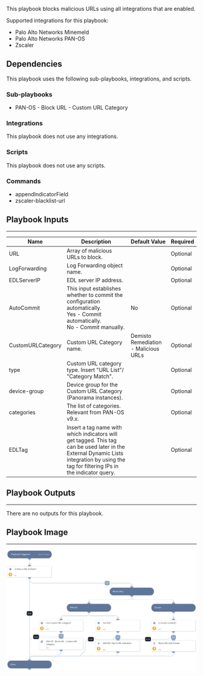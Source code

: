 This playbook blocks malicious URLs using all integrations that are enabled.

Supported integrations for this playbook:
* Palo Alto Networks Minemeld
* Palo Alto Networks PAN-OS
* Zscaler

## Dependencies

This playbook uses the following sub-playbooks, integrations, and scripts.

### Sub-playbooks

* PAN-OS - Block URL - Custom URL Category

### Integrations

This playbook does not use any integrations.

### Scripts

This playbook does not use any scripts.

### Commands

* appendIndicatorField
* zscaler-blacklist-url

## Playbook Inputs

---

| **Name** | **Description** | **Default Value** | **Required** |
| --- | --- | --- | --- |
| URL | Array of malicious URLs to block. |  | Optional |
| LogForwarding | Log Forwarding object name. |  | Optional |
| EDLServerIP | EDL server IP address. |  | Optional |
| AutoCommit | This input establishes whether to commit the configuration automatically.<br/>Yes - Commit automatically.<br/>No - Commit manually. | No | Optional |
| CustomURLCategory | Custom URL Category name. | Demisto Remediation - Malicious URLs | Optional |
| type | Custom URL category type. Insert "URL List"/ "Category Match". |  | Optional |
| device-group | Device group for the Custom URL Category \(Panorama instances\). |  | Optional |
| categories | The list of categories. Relevant from PAN-OS v9.x. |  | Optional |
| EDLTag | Insert a tag name with which indicators will get tagged. This tag can be used later in the External Dynamic Lists integration by using the tag for filtering IPs in the indicator query. |  | Optional |

## Playbook Outputs

---
There are no outputs for this playbook.

## Playbook Image

---

![Block URL - Generic](../doc_files/Block_URL_-_Generic.png)
